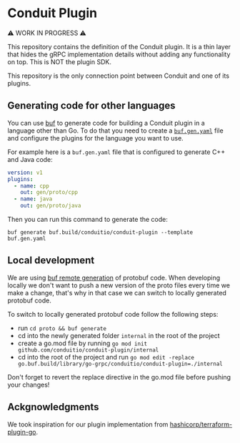 # Conduit Plugin

:warning: WORK IN PROGRESS :warning:

This repository contains the definition of the Conduit plugin. It is a thin layer that hides the gRPC implementation
details without adding any functionality on top. This is NOT the plugin SDK.

This repository is the only connection point between Conduit and one of its plugins.

## Generating code for other languages

You can use [buf](https://buf.build/) to generate code for building a Conduit plugin in a language other than Go. To do
that you need to create a [`buf.gen.yaml`](https://docs.buf.build/generate/usage#create-a-bufgenyaml) file and configure
the plugins for the language you want to use.

For example here is a `buf.gen.yaml` file that is configured to generate C++ and Java code:

```yaml
version: v1
plugins:
  - name: cpp
    out: gen/proto/cpp
  - name: java
    out: gen/proto/java
```

Then you can run this command to generate the code:

```shell
buf generate buf.build/conduitio/conduit-plugin --template buf.gen.yaml
```

## Local development

We are using [buf remote generation](https://docs.buf.build/bsr/remote-generation/overview) of protobuf code. When
developing locally we don't want to push a new version of the proto files every time we make a change, that's why in
that case we can switch to locally generated protobuf code.

To switch to locally generated protobuf code follow the following steps:

- run `cd proto && buf generate`
- cd into the newly generated folder `internal` in the root of the project
- create a go.mod file by running `go mod init github.com/conduitio/conduit-plugin/internal`
- cd into the root of the project and run `go mod edit -replace go.buf.build/library/go-grpc/conduitio/conduit-plugin=./internal`

Don't forget to revert the replace directive in the go.mod file before pushing your changes!

## Ackgnowledgments

We took inspiration for our plugin implementation from
[hashicorp/terraform-plugin-go](https://github.com/hashicorp/terraform-plugin-go).